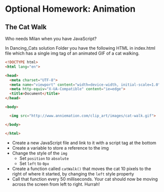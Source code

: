 # Optional Homework: Animation

## The Cat Walk

Who needs Milan when you have JavaScript?

In Dancing_Cats solution Folder you have the following HTML in index.html file
which has a single img tag of an animated GIF of a cat walking.

```html
<!DOCTYPE html>
<html lang="en">

<head>
  <meta charset="UTF-8">
  <meta name="viewport" content="width=device-width, initial-scale=1.0">
  <meta http-equiv="X-UA-Compatible" content="ie=edge">
  <title>Document</title>
</head>

<body>

  <img src="http://www.anniemation.com/clip_art/images/cat-walk.gif">

</body>

</html>
```

- Create a new JavaScript file and link to it with a script tag at the bottom
- Create a variable to store a reference to the img
- Change the style of the `img`
  - Set `position` to `absolute`
  - Set `left` to `0px`
- Create a function called `catWalk()` that moves the cat 10 pixels to the right of where it started, by changing the `left` style property
- Call that function every 50 milliseconds. Your cat should now be moving across the screen from left to right. Hurrah!


